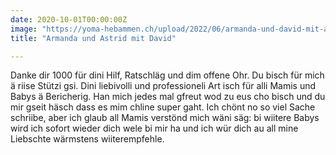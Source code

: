 ```yaml
---
date: 2020-10-01T00:00:00Z
image: "https://yoma-hebammen.ch/upload/2022/06/armanda-und-david-mit-astrid.jpg"
title: "Armanda und Astrid mit David"

---
```

Danke dir 1000 für dini Hilf, Ratschläg und dim offene Ohr. Du bisch für mich ä riise Stützi gsi. Dini liebivolli und professioneli Art isch für alli Mamis und Babys ä Bericherig. Han mich jedes mal gfreut wod zu eus cho bisch und du mir gseit häsch dass es mim chline super gaht. Ich chönt no so viel Sache schriibe, aber ich glaub all Mamis verstönd mich wäni säg: bi wiitere Babys wird ich sofort wieder dich wele bi mir ha und ich wür dich au all mine Liebschte wärmstens wiiterempfehle.